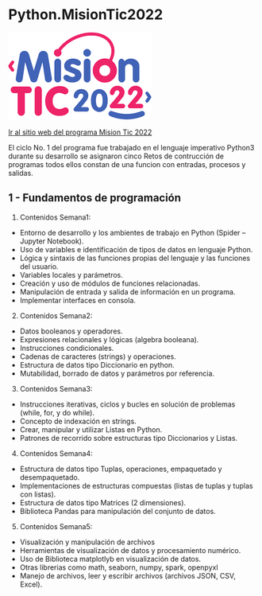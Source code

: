 # Python.MisionTic2022

![MisionTic2022](MisionTic2022.png)

[Ir al sitio web del programa Mision Tic 2022](https://www.misiontic2022.gov.co/portal/)

El ciclo No. 1 del programa fue trabajado en el lenguaje imperativo Python3
durante su desarrollo se asignaron cinco Retos de contrucción de programas
todos ellos constan de una funcion con entradas, procesos y salidas.

## 1 - Fundamentos de programación

1. Contenidos Semana1:

- Entorno de desarrollo y los ambientes de trabajo en Python (Spider – Jupyter Notebook).
- Uso de variables e identificación de tipos de datos en lenguaje Python.
- Lógica y sintaxis de las funciones propias del lenguaje y las funciones del usuario.
- Variables locales y parámetros.
- Creación y uso de módulos de funciones relacionadas.
- Manipulación de entrada y salida de información en un programa. 
- Implementar interfaces en consola.

2. Contenidos Semana2:

- Datos booleanos y operadores.
- Expresiones relacionales y lógicas (algebra booleana).
- Instrucciones condicionales.
- Cadenas de caracteres (strings) y operaciones.
- Estructura de datos tipo Diccionario en python.
- Mutabilidad, borrado de datos y parámetros por referencia.

3. Contenidos Semana3:

- Instrucciones iterativas, ciclos y bucles en solución de problemas (while, for, y do while).
- Concepto de indexación en strings.
- Crear, manipular y utilizar Listas en Python.
- Patrones de recorrido sobre estructuras tipo Diccionarios y Listas.

4. Contenidos Semana4:

- Estructura de datos tipo Tuplas, operaciones, empaquetado y desempaquetado.
- Implementaciones de estructuras compuestas (listas de tuplas y tuplas con listas).
- Estructura de datos tipo Matrices (2 dimensiones).
- Biblioteca Pandas para manipulación del conjunto de datos.

5. Contenidos Semana5:

- Visualización y manipulación de archivos
- Herramientas de visualización de datos y procesamiento numérico.
- Uso de Biblioteca matplotlyb en visualización de datos.
- Otras librerias como math, seaborn, numpy, spark, openpyxl 
- Manejo de archivos, leer y escribir archivos (archivos JSON, CSV, Excel).